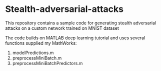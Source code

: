 # Stealth-adversarial-attacks
This repository contains a sample code for generating stealth adversarial attacks on a custom network trained on MNIST dataset

The code builds on MATLAB deep learning tutorial and uses several functions supplied my MathWorks:

1) modelPredictions.m
2) preprocessMiniBatch.m
3) preprocessMiniBatchPredictors.m
